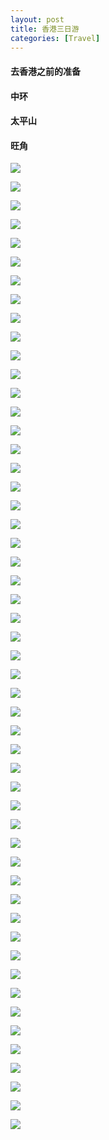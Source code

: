 ```yaml
---
layout: post
title: 香港三日游
categories: [Travel]
---
```


#### 去香港之前的准备

#### 中环

#### 太平山

#### 旺角

![]({{site.url}}/pics/tourism-hong-kong/IMG_20250303_192056.jpg)

![]({{site.url}}/pics/tourism-hong-kong/IMG_20250303_192246.jpg)

![]({{site.url}}/pics/tourism-hong-kong/IMG_20250303_192347.jpg)

![]({{site.url}}/pics/tourism-hong-kong/IMG_20250303_192406.jpg)

![]({{site.url}}/pics/tourism-hong-kong/IMG_20250303_193813.jpg)

![]({{site.url}}/pics/tourism-hong-kong/IMG_20250303_195125.jpg)

![]({{site.url}}/pics/tourism-hong-kong/IMG_20250303_201659.jpg)

![]({{site.url}}/pics/tourism-hong-kong/IMG_20250303_203315.jpg)

![]({{site.url}}/pics/tourism-hong-kong/IMG_20250303_204157.jpg)

![]({{site.url}}/pics/tourism-hong-kong/IMG_20250303_210754.jpg)

![]({{site.url}}/pics/tourism-hong-kong/IMG_20250304_091441.jpg)

![]({{site.url}}/pics/tourism-hong-kong/IMG_20250304_092857.jpg)

![]({{site.url}}/pics/tourism-hong-kong/IMG_20250304_093221.jpg)

![]({{site.url}}/pics/tourism-hong-kong/IMG_20250304_113127.jpg)

![]({{site.url}}/pics/tourism-hong-kong/IMG_20250304_145816.jpg)

![]({{site.url}}/pics/tourism-hong-kong/IMG_20250304_150144.jpg)

![]({{site.url}}/pics/tourism-hong-kong/IMG_20250304_182856.jpg)

![]({{site.url}}/pics/tourism-hong-kong/IMG_20250304_184557.jpg)

![]({{site.url}}/pics/tourism-hong-kong/IMG_20250304_185021.jpg)

![]({{site.url}}/pics/tourism-hong-kong/IMG_20250304_192252.jpg)

![]({{site.url}}/pics/tourism-hong-kong/IMG_20250304_192535.jpg)

![]({{site.url}}/pics/tourism-hong-kong/IMG_20250304_192601.jpg)

![]({{site.url}}/pics/tourism-hong-kong/IMG_20250304_192922.jpg)

![]({{site.url}}/pics/tourism-hong-kong/IMG_20250304_193021.jpg)

![]({{site.url}}/pics/tourism-hong-kong/IMG_20250304_193225.jpg)

![]({{site.url}}/pics/tourism-hong-kong/IMG_20250304_204705.jpg)

![]({{site.url}}/pics/tourism-hong-kong/IMG_20250304_210703.jpg)

![]({{site.url}}/pics/tourism-hong-kong/IMG_20250304_210803.jpg)

![]({{site.url}}/pics/tourism-hong-kong/IMG_20250305_074737.jpg)

![]({{site.url}}/pics/tourism-hong-kong/IMG_20250305_100806.jpg)

![]({{site.url}}/pics/tourism-hong-kong/IMG_20250305_100835.jpg)

![]({{site.url}}/pics/tourism-hong-kong/IMG_20250305_103306.jpg)

![]({{site.url}}/pics/tourism-hong-kong/IMG_20250305_105048.jpg)

![]({{site.url}}/pics/tourism-hong-kong/IMG_20250305_105642.jpg)

![]({{site.url}}/pics/tourism-hong-kong/IMG_20250305_110245.jpg)

![]({{site.url}}/pics/tourism-hong-kong/IMG_20250305_110425.jpg)

![]({{site.url}}/pics/tourism-hong-kong/IMG_20250305_110515.jpg)

![]({{site.url}}/pics/tourism-hong-kong/IMG_20250305_110624.jpg)

![]({{site.url}}/pics/tourism-hong-kong/IMG_20250305_111755.jpg)

![]({{site.url}}/pics/tourism-hong-kong/IMG_20250305_111952.jpg)

![]({{site.url}}/pics/tourism-hong-kong/IMG_20250305_112203.jpg)

![]({{site.url}}/pics/tourism-hong-kong/IMG_20250305_112536.jpg)

![]({{site.url}}/pics/tourism-hong-kong/IMG_20250305_112841.jpg)

![]({{site.url}}/pics/tourism-hong-kong/IMG_20250305_113232.jpg)

![]({{site.url}}/pics/tourism-hong-kong/IMG_20250305_115604.jpg)

![]({{site.url}}/pics/tourism-hong-kong/IMG_20250305_132535.jpg)

![]({{site.url}}/pics/tourism-hong-kong/IMG_20250305_132859.jpg)

![]({{site.url}}/pics/tourism-hong-kong/IMG_20250305_133327.jpg)

![]({{site.url}}/pics/tourism-hong-kong/IMG_20250305_133342.jpg)

![]({{site.url}}/pics/tourism-hong-kong/IMG_20250305_134638.jpg)

![]({{site.url}}/pics/tourism-hong-kong/IMG_20250305_175531.jpg)

![]({{site.url}}/pics/tourism-hong-kong/IMG_20250305_181004.jpg)
